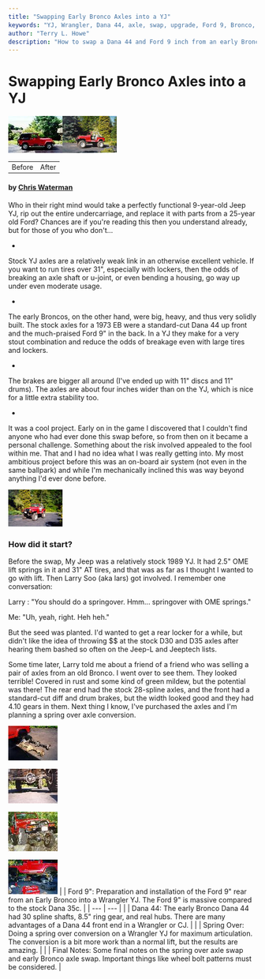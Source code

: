 ```yaml
---
title: "Swapping Early Bronco Axles into a YJ"
keywords: "YJ, Wrangler, Dana 44, axle, swap, upgrade, Ford 9, Bronco, spring over, SOA"
author: "Terry L. Howe"
description: "How to swap a Dana 44 and Ford 9 inch from an early Bronco into a Jeep Wrangler YJ.  Details on how to do a spring over on a Wrangler YJ at the same time."
---
```


# Swapping Early Bronco Axles into a YJ

[![Before](b4_.jpg)](b4.jpg)[![After](homesid_.jpg)](homesid.jpg)

|  |  |
| --- | --- |
| Before | After |

#### by [Chris Waterman](mailto:chrisw@off-road.com)

Who in their right mind would take a perfectly functional 9-year-old
Jeep YJ, rip out the entire undercarriage, and replace it with
parts from a 25-year old Ford?  Chances are if you're reading this
then you understand already, but for those of you who don't...

- 
Stock YJ axles are a relatively weak link in an otherwise excellent
vehicle.  If you want to run tires over 31", especially with lockers,
then the odds of breaking an axle shaft or u-joint, or even bending
a housing, go way up under even moderate usage.

- 
The early Broncos, on the other hand, were big, heavy, and thus very
solidly built. The stock axles for a 1973 EB were a standard-cut Dana 44
up front and the much-praised Ford 9" in the back. In a YJ they make
for a very stout combination and reduce the odds of breakage even with
large tires and lockers.

- 
The brakes are bigger all around (I've
ended up with 11" discs and 11" drums). The axles are about four
inches wider than on the YJ, which is nice for a little extra stability
too.

- 
It was a cool project. Early on in the game I discovered that I couldn't
find anyone who had ever done this swap before, so from then on it
became a personal challenge. Something about the risk involved appealed
to the fool within me. That and I had no idea what I was really getting
into. My most ambitious project before this was an on-board air system
(not even in the same ballpark) and while I'm mechanically inclined this
was way beyond anything I'd ever done before.

[![Angle view](home45_.jpg)](home45.jpg)

### How did it start?

Before the swap, My Jeep was a relatively stock 1989 YJ. It had 2.5"
OME lift springs in it and 31" AT tires, and that was as far as I
thought I wanted to go with lift. Then Larry Soo (aka lars) got
involved. I remember one conversation:

Larry : "You should do a springover. Hmm... springover with OME
springs."

Me: "Uh, yeah, right. Heh heh."

But the seed was planted. I'd wanted to get a rear locker for
a while, but didn't like the idea of throwing $$ at the stock D30 and
D35 axles after hearing them bashed so often on the Jeep-L and
Jeeptech lists.

Some time later, Larry told me about a friend of a
friend who was selling a pair of axles from an old Bronco. I went over
to see them. They looked terrible!  Covered in rust and some kind of
green mildew, but the potential was there! The rear end had the stock
28-spline axles, and the front had a standard-cut diff and drum brakes,
but the width looked good and they had 4.10 gears in them.
Next thing I know, I've purchased the axles and I'm planning a
spring over axle conversion.

![Ford vs. Dana](rearcmptocj_.jpg)[](/convaxle/fordeb/f9.html)

![Dana 44](nodngltoc_.jpg)[](/convaxle/fordeb/d44.html)

![Flex](hutflx1_.jpg)[](/convaxle/fordeb/soa.html)

![Lars Help](larshlptoc_.jpg)[](/convaxle/fordeb/conclude.html)
|  | Ford 9":
Preparation and installation of the Ford 9" rear from an Early
Bronco into a Wrangler YJ.  The Ford 9" is massive compared to
the stock Dana 35c. |
| --- | --- |
|  | Dana 44:
The early Bronco Dana 44 had 30 spline shafts, 8.5" ring
gear, and real hubs.  There are many advantages of a Dana 44 front
end in a Wrangler or CJ. |
|  | Spring Over:
Doing a spring over conversion on a Wrangler YJ for maximum
articulation.  The conversion is a bit more work than a normal
lift, but the results are amazing. |
|  | Final Notes:
Some final notes on the spring over axle swap and early Bronco axle
swap.  Important things like wheel bolt patterns must be considered. |